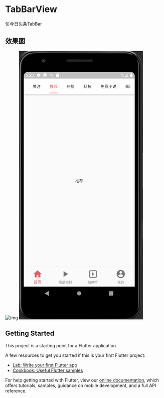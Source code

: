 # TabBarView

仿今日头条TabBar

## 效果图
![img](http://chuantu.xyz/t6/741/1609913872x1700338588.gif)
![img](https://github.com/sfy666666/TabBarView/blob/master/lib/image/preview.gif)

## Getting Started

This project is a starting point for a Flutter application.

A few resources to get you started if this is your first Flutter project:

- [Lab: Write your first Flutter app](https://flutter.dev/docs/get-started/codelab)
- [Cookbook: Useful Flutter samples](https://flutter.dev/docs/cookbook)

For help getting started with Flutter, view our
[online documentation](https://flutter.dev/docs), which offers tutorials,
samples, guidance on mobile development, and a full API reference.
